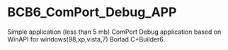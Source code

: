 # BCB6_ComPort_Debug_APP
Simple application (less than 5 mb) ComPort Debug application based on WinAPI for windows(98,xp,vista,7) Borlad C+Builder6.
